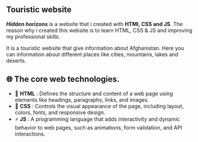 ## Touristic website

***Hidden horizons*** is a website that i created with **HTMl, CSS and JS**. The reason why i created this website is to learn HTML, CSS & JS and improving my professional skills.

It is a touristic website that give information about Afghanistan. Here you can information about different  places  like cities, mountains, lakes and deserts. 


## 🌐  The core web technologies.

* 📄 **HTML** :
  Defines the structure and content of a web page using elements like headings, paragraphs, links, and images. 
* 🎨 **CSS** :
  Controls the visual appearance of the page, including layout, colors, fonts, and responsive design.
* ⚡ **JS** :
A programming language that adds interactivity and dynamic behavior to web pages, such as animations, form validation, and API interactions.

